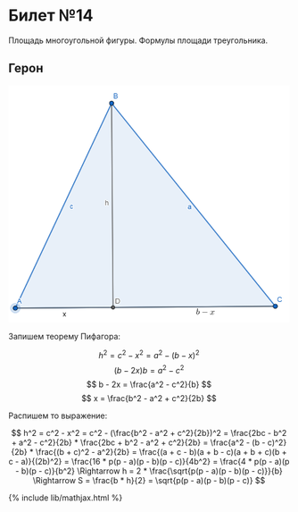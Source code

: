 # Билет №14
Площадь многоугольной фигуры. Формулы площади треугольника.

## Герон
[![Герон](geron-geogebra.png)](https://www.geogebra.org/geometry/n8hshfws)

Запишем теорему Пифагора:

$$ h^2 = c^2 - x^2 = a^2 - (b - x)^2 $$
$$ (b - 2x)b = a^2 - c^2 $$
$$ b - 2x = \frac{a^2 - c^2}{b} $$
$$ x = \frac{b^2 - a^2 + c^2}{2b} $$

Распишем то выражение:

$$ h^2 = c^2 - x^2 = c^2 - (\frac{b^2 - a^2 + c^2}{2b})^2 =
\frac{2bc - b^2 + a^2 - c^2}{2b} * \frac{2bc + b^2 - a^2 + c^2}{2b} =
\frac{a^2 - (b - c)^2}{2b} * \frac{(b + c)^2 - a^2}{2b} =
\frac{(a + c - b)(a + b - c)(a + b + c)(b + c - a)}{(2b)^2} =
\frac{16 * p(p - a)(p - b)(p - c)}{4b^2} = \frac{4 * p(p - a)(p - b)(p - c)}{b^2} \Rightarrow
h = 2 * \frac{\sqrt{p(p - a)(p - b)(p - c)}}{b} \Rightarrow
S = \frac{b * h}{2} = \sqrt{p(p - a)(p - b)(p - c)} $$

{% include lib/mathjax.html %}
